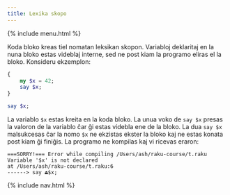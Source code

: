 ```yaml
---
title: Lexika skopo
---
```


{% include menu.html %}

Koda bloko kreas tiel nomatan leksikan skopon. Variabloj deklaritaj en la nuna bloko estas videblaj interne, sed ne post kiam la programo eliras el la bloko. Konsideru ekzemplon:

```raku
{
    my $x = 42;
    say $x;
}

say $x;
```

La variablo `$x` estas kreita en la koda bloko. La unua voko de `say $x` presas la valoron de la variablo ĉar ĝi estas videbla ene de la bloko. La dua `say $x` malsukcesas ĉar la nomo `$x` ne ekzistas ekster la bloko kaj ne estas konata post kiam ĝi finiĝis. La programo ne kompilas kaj vi ricevas eraron:

    ===SORRY!=== Error while compiling /Users/ash/raku-course/t.raku
    Variable '$x' is not declared
    at /Users/ash/raku-course/t.raku:6
    ------> say ⏏$x;

{% include nav.html %}